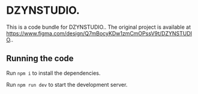 
  # DZYNSTUDIO.

  This is a code bundle for DZYNSTUDIO.. The original project is available at https://www.figma.com/design/Q7mBocyKDw1zmCmOPssV9t/DZYNSTUDIO..

  ## Running the code

  Run `npm i` to install the dependencies.

  Run `npm run dev` to start the development server.
  